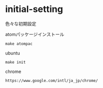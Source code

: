 # initial-setting
色々な初期設定

atomパッケージインストール
```
make atompac
```

ubuntu
```
make init
```

chrome
```
https://www.google.com/intl/ja_jp/chrome/
```
